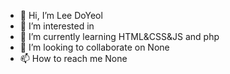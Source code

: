- 👋 Hi, I’m Lee DoYeol
- 👀 I’m interested in 
- 🌱 I’m currently learning HTML&CSS&JS and php
- 💞️ I’m looking to collaborate on None
- 📫 How to reach me None

<!---
LeeDoYeol/LeeDoYeol is a ✨ special ✨ repository because its `README.md` (this file) appears on your GitHub profile.
You can click the Preview link to take a look at your changes.
--->
